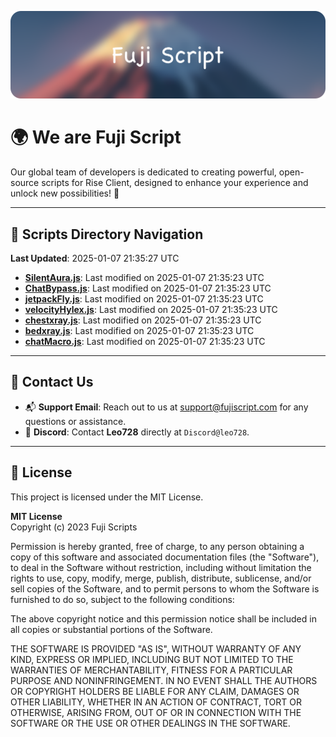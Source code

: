 ![Banner](.github/b.webp)

# 🌍 **We are Fuji Script**

Our global team of developers is dedicated to creating powerful, open-source scripts for Rise Client, designed to enhance your experience and unlock new possibilities! 🌟

---
<!-- SCRIPTS_NAVIGATION_START -->
## 📂 **Scripts Directory Navigation**

**Last Updated**: 2025-01-07 21:35:27 UTC

- **[SilentAura.js](scripts/SilentAura.js)**: Last modified on 2025-01-07 21:35:23 UTC
- **[ChatBypass.js](scripts/ChatBypass.js)**: Last modified on 2025-01-07 21:35:23 UTC
- **[jetpackFly.js](scripts/jetpackFly.js)**: Last modified on 2025-01-07 21:35:23 UTC
- **[velocityHylex.js](scripts/velocityHylex.js)**: Last modified on 2025-01-07 21:35:23 UTC
- **[chestxray.js](scripts/chestxray.js)**: Last modified on 2025-01-07 21:35:23 UTC
- **[bedxray.js](scripts/bedxray.js)**: Last modified on 2025-01-07 21:35:23 UTC
- **[chatMacro.js](scripts/chatMacro.js)**: Last modified on 2025-01-07 21:35:23 UTC

<!-- SCRIPTS_NAVIGATION_END -->

---

## 💬 **Contact Us**  
- 📬 **Support Email**: Reach out to us at [support@fujiscript.com](mailto:support@fujiscript.com) for any questions or assistance.  
- 💬 **Discord**: Contact **Leo728** directly at `Discord@leo728`.

---

## 📜 **License**

This project is licensed under the MIT License.  

**MIT License**  
Copyright (c) 2023 Fuji Scripts  

Permission is hereby granted, free of charge, to any person obtaining a copy of this software and associated documentation files (the "Software"), to deal in the Software without restriction, including without limitation the rights to use, copy, modify, merge, publish, distribute, sublicense, and/or sell copies of the Software, and to permit persons to whom the Software is furnished to do so, subject to the following conditions:  

The above copyright notice and this permission notice shall be included in all copies or substantial portions of the Software.  

THE SOFTWARE IS PROVIDED "AS IS", WITHOUT WARRANTY OF ANY KIND, EXPRESS OR IMPLIED, INCLUDING BUT NOT LIMITED TO THE WARRANTIES OF MERCHANTABILITY, FITNESS FOR A PARTICULAR PURPOSE AND NONINFRINGEMENT. IN NO EVENT SHALL THE AUTHORS OR COPYRIGHT HOLDERS BE LIABLE FOR ANY CLAIM, DAMAGES OR OTHER LIABILITY, WHETHER IN AN ACTION OF CONTRACT, TORT OR OTHERWISE, ARISING FROM, OUT OF OR IN CONNECTION WITH THE SOFTWARE OR THE USE OR OTHER DEALINGS IN THE SOFTWARE.  
